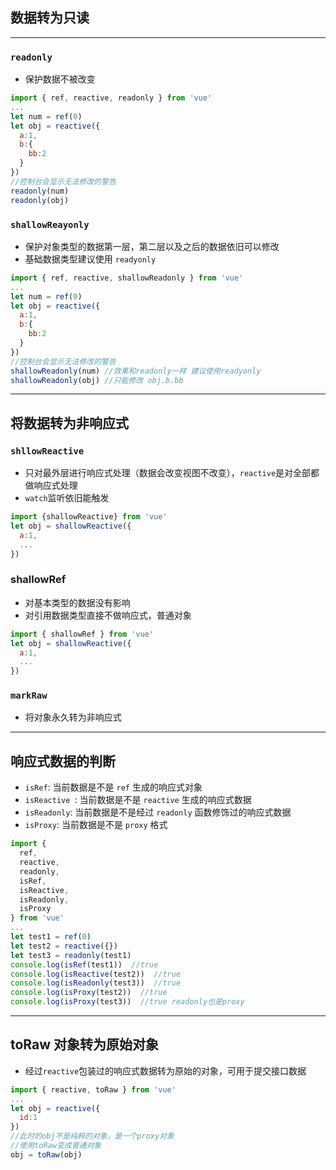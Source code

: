 ## 数据转为只读
---
### `readonly`
* 保护数据不被改变

```js
import { ref, reactive, readonly } from 'vue'
...
let num = ref(0)
let obj = reactive({
  a:1,
  b:{
    bb:2
  }
})
//控制台会显示无法修改的警告
readonly(num)
readonly(obj)
```

### `shallowReayonly`
* 保护对象类型的数据第一层，第二层以及之后的数据依旧可以修改
* 基础数据类型建议使用 `readyonly`

```js
import { ref, reactive, shallowReadonly } from 'vue'
...
let num = ref(0)
let obj = reactive({
  a:1,
  b:{
    bb:2
  }
})
//控制台会显示无法修改的警告
shallowReadonly(num) //效果和readonly一样 建议使用readyonly
shallowReadonly(obj) //只能修改 obj.b.bb
```
---

## 将数据转为非响应式

### `shllowReactive`
* 只对最外层进行响应式处理（数据会改变视图不改变），`reactive`是对全部都做响应式处理
* `watch`监听依旧能触发
```js
import {shallowReactive} from 'vue'
let obj = shallowReactive({
  a:1,
  ...
})
```
### shallowRef
* 对基本类型的数据没有影响
* 对引用数据类型直接不做响应式，普通对象
```js
import { shallowRef } from 'vue'
let obj = shallowReactive({
  a:1,
  ...
})
```

### `markRaw`
* 将对象永久转为非响应式
---

## 响应式数据的判断
* `isRef`: 当前数据是不是 `ref` 生成的响应式对象
* `isReactive `: 当前数据是不是 `reactive` 生成的响应式数据
* `isReadonly`: 当前数据是不是经过 `readonly` 函数修饰过的响应式数据
* `isProxy`: 当前数据是不是 `proxy` 格式
```js
import { 
  ref, 
  reactive, 
  readonly, 
  isRef, 
  isReactive, 
  isReadonly, 
  isProxy 
} from 'vue'
...
let test1 = ref(0)
let test2 = reactive({})
let test3 = readonly(test1)  
console.log(isRef(test1))  //true
console.log(isReactive(test2))  //true
console.log(isReadonly(test3))  //true
console.log(isProxy(test2))  //true
console.log(isProxy(test3))  //true readonly也是proxy
```
---
## toRaw 对象转为原始对象
* 经过`reactive`包装过的响应式数据转为原始的对象，可用于提交接口数据
```js
import { reactive, toRaw } from 'vue'
...
let obj = reactive({
  id:1
}) 
//此时的obj不是纯粹的对象，是一个proxy对象
//使用toRaw变成普通对象
obj = toRaw(obj)
```
